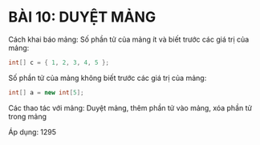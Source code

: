 ﻿# BÀI 10: DUYỆT MẢNG
  
Cách khai báo mảng:
Số phần tử của mảng ít và biết trước các giá trị của mảng:
```cs
int[] c = { 1, 2, 3, 4, 5 };
```

Số phần tử của mảng không biết trước các giá trị của mảng:
```cs
int[] a = new int[5];
```

Các thao tác với mảng: Duyệt mảng, thêm phần tử vào mảng, xóa phần tử trong mảng

Áp dụng: 1295